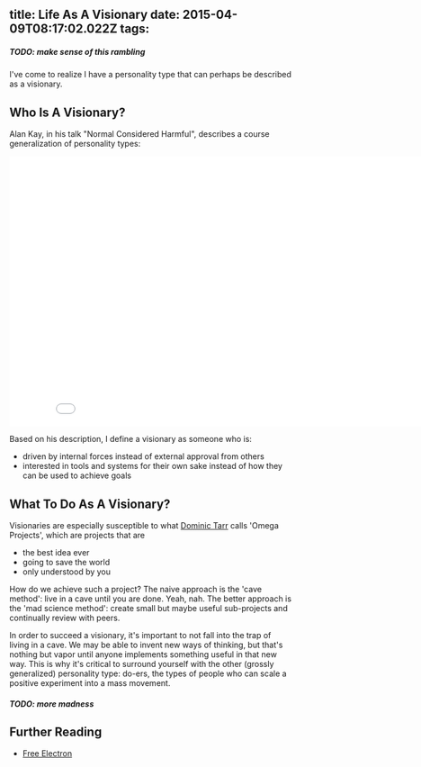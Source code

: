 title: Life As A Visionary
date: 2015-04-09T08:17:02.022Z
tags:
---
##### TODO: make sense of this rambling

I've come to realize I have a personality type that can perhaps be described as a visionary.

## Who Is A Visionary?

Alan Kay, in his talk "Normal Considered Harmful", describes a course generalization of personality types:

<iframe width="853" height="480" src="//www.youtube-nocookie.com/embed/FvmTSpJU-Xc?start=2420&end=2591" frameborder="0" allowfullscreen></iframe>

Based on his description, I define a visionary as someone who is:

- driven by internal forces instead of external approval from others
- interested in tools and systems for their own sake instead of how they can be used to achieve goals

## What To Do As A Visionary?

Visionaries are especially susceptible to what [Dominic Tarr](http://dominictarr.com) calls 'Omega Projects', which are projects that are

- the best idea ever
- going to save the world
- only understood by you


How do we achieve such a project? The naive approach is the 'cave method': live in a cave until you are done. Yeah, nah. The better approach is the 'mad science method': create small but maybe useful sub-projects and continually review with peers.

In order to succeed a visionary, it's important to not fall into the trap of living in a cave. We may be able to invent new ways of thinking, but that's nothing but vapor until anyone implements something useful in that new way. This is why it's critical to surround yourself with the other (grossly generalized) personality type: do-ers, the types of people who can scale a positive experiment into a mass movement. 

##### TODO: more madness

## Further Reading

- [Free Electron](http://randsinrepose.com/archives/free-electron/)
